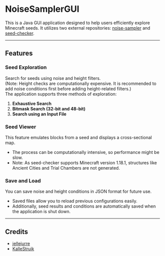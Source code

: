 # NoiseSamplerGUI  
This is a Java GUI application designed to help users efficiently explore Minecraft seeds. It utilizes two external repositories: [noise-sampler](https://github.com/KalleStruik/noise-sampler) and [seed-checker](https://github.com/jellejurre/seed-checker/tree/1.18.1).  


---

## Features  

### **Seed Exploration**  
Search for seeds using noise and height filters.  
(Note: Height checks are computationally expensive. It is recommended to add noise conditions first before adding height-related filters.)  
The application supports three methods of exploration:  
1. **Exhaustive Search**  
2. **Bitmask Search (32-bit and 48-bit)**  
3. **Search using an Input File**  

### **Seed Viewer**  
This feature emulates blocks from a seed and displays a cross-sectional map.  
- The process can be computationally intensive, so performance might be slow.  
- Note: As seed-checker supports Minecraft version 1.18.1, structures like Ancient Cities and Trial Chambers are not generated.  

### **Save and Load**  
You can save noise and height conditions in JSON format for future use.  
- Saved files allow you to reload previous configurations easily.  
- Additionally, seed results and conditions are automatically saved when the application is shut down.  

---

## Credits  
- [jellejurre](https://github.com/jellejurre)  
- [KalleStruik](https://github.com/KalleStruik)  
